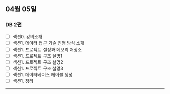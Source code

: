 ## 04월 05일

### DB 2편

- [ ] 섹션0. 강의소개
- [ ] 섹션1. 데이터 접근 기술 진행 방식 소개
- [ ] 섹션1. 프로젝트 설정과 메모리 저장소
- [ ] 섹션1. 프로젝트 구조 설명1
- [ ] 섹션1. 프로젝트 구조 설명2
- [ ] 섹션1. 프로젝트 구조 설명3
- [ ] 섹션1. 데이터베이스 테이블 생성
- [ ] 섹션1. 정리

---
